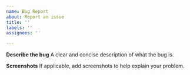 ```yaml
---
name: Bug Report
about: Report an issue
title: ''
labels: ''
assignees: ''

---
```


<!-- Before opening an issue:
* Use the template below.
* Include the plugin name uf the issue is being caused by a plugin.
* Make sure you have updated to the latest available version.
* Try not to report multiple unrelated issues in the same submission, open new issues for them instead. -->

**Describe the bug**
A clear and concise description of what the bug is.

**Screenshots**
If applicable, add screenshots to help explain your problem.
